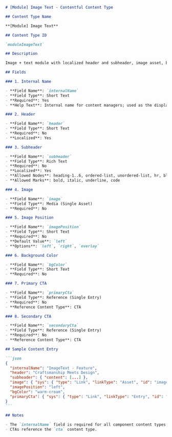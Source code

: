 ````markdown
# [Module] Image Text - Contentful Content Type

## Content Type Name

**[Module] Image Text**

## Content Type ID

`moduleImageText`

## Description

Image + text module with localized header and subheader, image asset, background color, and optional CTAs.

## Fields

### 1. Internal Name

- **Field Name**: `internalName`
- **Field Type**: Short Text
- **Required**: Yes
- **Help Text**: Internal name for content managers; used as the displayField.

### 2. Header

- **Field Name**: `header`
- **Field Type**: Short Text
- **Required**: No
- **Localized**: Yes

### 3. Subheader

- **Field Name**: `subheader`
- **Field Type**: Rich Text
- **Required**: No
- **Localized**: Yes
- **Allowed Nodes**: heading-1..6, ordered-list, unordered-list, hr, blockquote, embedded-entry-block, embedded-asset-block, hyperlink, entry-hyperlink, asset-hyperlink, embedded-entry-inline
- **Allowed Marks**: bold, italic, underline, code

### 4. Image

- **Field Name**: `image`
- **Field Type**: Media (Single Asset)
- **Required**: No

### 5. Image Position

- **Field Name**: `imagePosition`
- **Field Type**: Short Text
- **Required**: No
- **Default Value**: `left`
- **Options**: `left`, `right`, `overlay`

### 6. Background Color

- **Field Name**: `bgColor`
- **Field Type**: Short Text
- **Required**: No

### 7. Primary CTA

- **Field Name**: `primaryCta`
- **Field Type**: Reference (Single Entry)
- **Required**: No
- **Reference Content Type**: CTA

### 8. Secondary CTA

- **Field Name**: `secondaryCta`
- **Field Type**: Reference (Single Entry)
- **Required**: No
- **Reference Content Type**: CTA

## Sample Content Entry

```json
{
  "internalName": "ImageText - Feature",
  "header": "Craftsmanship Meets Design",
  "subheader": { "content": [...] },
  "image": { "sys": { "type": "Link", "linkType": "Asset", "id": "image_asset_id" } },
  "imagePosition": "left",
  "bgColor": "warm-cream",
  "primaryCta": { "sys": { "type": "Link", "linkType": "Entry", "id": "cta_primary" } }
}
```

## Notes

- The `internalName` field is required for all component content types per project conventions.
- CTAs reference the `cta` content type.
````
